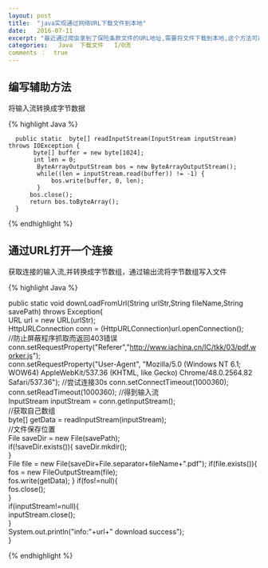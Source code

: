 ```yaml
---
layout: post
title:  "java实现通过网络URL下载文件到本地"
date:   2016-07-11
excerpt: "最近通过爬虫拿到了保险条款文件的URL地址,需要将文件下载到本地,这个方法可以派上用场"
categories:   Java  下载文件   I/O流
comments ：  true
---
```


## 编写辅助方法

将输入流转换成字节数据

{% highlight Java %}
	
	  public static  byte[] readInputStream(InputStream inputStream) throws IOException {    
	       byte[] buffer = new byte[1024];    
	       int len = 0;    
	        ByteArrayOutputStream bos = new ByteArrayOutputStream();    
	        while((len = inputStream.read(buffer)) != -1) {    
	            bos.write(buffer, 0, len);    
	        }    
	      bos.close();    
	      return bos.toByteArray();    
	  }  
	  
{% endhighlight %}

## 通过URL打开一个连接

获取连接的输入流,并转换成字节数组，通过输出流将字节数组写入文件

{% highlight Java %}

public static void  downLoadFromUrl(String urlStr,String fileName,String savePath) throws Exception{  
        URL url = new URL(urlStr);    
        HttpURLConnection conn = (HttpURLConnection)url.openConnection();    
        //防止屏蔽程序抓取而返回403错误  
        conn.setRequestProperty("Referer","http://www.iachina.cn/IC/tkk/03/pdf.worker.js");  
        conn.setRequestProperty("User-Agent", "Mozilla/5.0 (Windows NT 6.1; WOW64) AppleWebKit/537.36 (KHTML, like Gecko) Chrome/48.0.2564.82 Safari/537.36"); 
        //尝试连接30s
		conn.setConnectTimeout(1000*3*60);
		conn.setReadTimeout(1000*3*60);
        //得到输入流  
        InputStream inputStream = conn.getInputStream();    
        //获取自己数组  
        byte[] getData = readInputStream(inputStream);      
        //文件保存位置  
        File saveDir = new File(savePath);  
        if(!saveDir.exists()){
            saveDir.mkdir();  
        }  
        File file = new File(saveDir+File.separator+fileName+".pdf"); 
        if(file.exists()){
            fos = new FileOutputStream(file);       
            fos.write(getData);
        }
        if(fos!=null){  
            fos.close();    
        }  
        if(inputStream!=null){  
            inputStream.close();  
        }  
        System.out.println("info:"+url+" download success");   
    } 
    
{% endhighlight %}